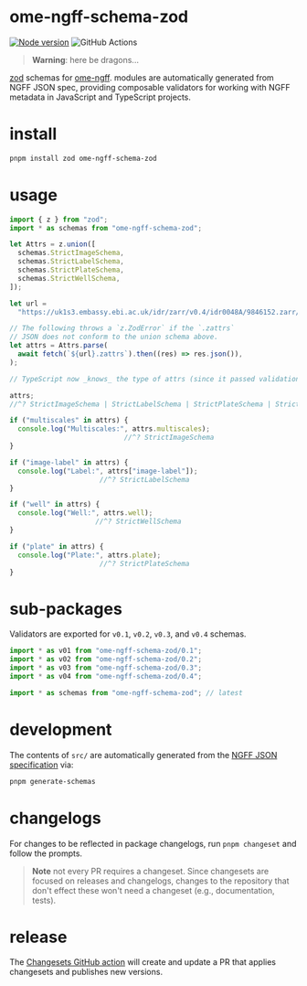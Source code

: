 # ome-ngff-schema-zod

[![Node version](https://img.shields.io/npm/v/ome-ngff-schema-zod.svg)](https://www.npmjs.com/package/ome-ngff-schema-zod)
![GitHub Actions](https://github.com/manzt/ome-ngff-schema-zod/actions/workflows/ci.yml/badge.svg)

> **Warning**: here be dragons...

[zod](https://github.com/colinhacks/zod) schemas for
[ome-ngff](https://github.com/ome/ngff). modules are automatically generated
from NGFF JSON spec, providing composable validators for working with NGFF
metadata in JavaScript and TypeScript projects.

# install

```sh
pnpm install zod ome-ngff-schema-zod
```

# usage

```typescript
import { z } from "zod";
import * as schemas from "ome-ngff-schema-zod";

let Attrs = z.union([
  schemas.StrictImageSchema,
  schemas.StrictLabelSchema,
  schemas.StrictPlateSchema,
  schemas.StrictWellSchema,
]);

let url =
  "https://uk1s3.embassy.ebi.ac.uk/idr/zarr/v0.4/idr0048A/9846152.zarr/";

// The following throws a `z.ZodError` if the `.zattrs`
// JSON does not conform to the union schema above.
let attrs = Attrs.parse(
  await fetch(`${url}.zattrs`).then((res) => res.json()),
);

// TypeScript now _knows_ the type of attrs (since it passed validation)

attrs;
//^? StrictImageSchema | StrictLabelSchema | StrictPlateSchema | StrictWellSchema

if ("multiscales" in attrs) {
  console.log("Multiscales:", attrs.multiscales);
                            //^? StrictImageSchema
}

if ("image-label" in attrs) {
  console.log("Label:", attrs["image-label"]);
                      //^? StrictLabelSchema
}

if ("well" in attrs) {
  console.log("Well:", attrs.well);
                     //^? StrictWellSchema
}

if ("plate" in attrs) {
  console.log("Plate:", attrs.plate);
                      //^? StrictPlateSchema
}
```

# sub-packages

Validators are exported for `v0.1`, `v0.2`, `v0.3`, and `v0.4` schemas.

```typescript
import * as v01 from "ome-ngff-schema-zod/0.1";
import * as v02 from "ome-ngff-schema-zod/0.2";
import * as v03 from "ome-ngff-schema-zod/0.3";
import * as v04 from "ome-ngff-schema-zod/0.4";

import * as schemas from "ome-ngff-schema-zod"; // latest
```

# development

The contents of `src/` are automatically generated from the
[NGFF JSON specification](https://github.com/ome/ngff) via:

```sh
pnpm generate-schemas
```

# changelogs

For changes to be reflected in package changelogs, run `pnpm changeset` and
follow the prompts.

> **Note** not every PR requires a changeset. Since changesets are focused on
> releases and changelogs, changes to the repository that don't effect these
> won't need a changeset (e.g., documentation, tests).

# release

The [Changesets GitHub action](https://github.com/changesets/action) will create
and update a PR that applies changesets and publishes new versions.
